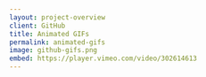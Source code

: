 ```yaml
---
layout: project-overview
client: GitHub
title: Animated GIFs
permalink: animated-gifs
image: github-gifs.png
embed: https://player.vimeo.com/video/302614613
---
```

